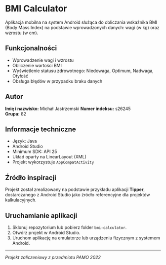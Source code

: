 # BMI Calculator

Aplikacja mobilna na system Android służąca do obliczania wskaźnika BMI (Body Mass Index) na podstawie wprowadzonych danych: wagi (w kg) oraz wzrostu (w cm).

## Funkcjonalności
- Wprowadzenie wagi i wzrostu
- Obliczenie wartości BMI
- Wyświetlenie statusu zdrowotnego: Niedowaga, Optimum, Nadwaga, Otyłość
- Obsługa błędów w przypadku braku danych

## Autor
**Imię i nazwisko:** Michał Jastrzemski 
**Numer indeksu:** s26245  
**Grupa:** 82 

## Informacje techniczne
- Język: Java
- Android Studio
- Minimum SDK: API 25
- Układ oparty na LinearLayout (XML)
- Projekt wykorzystuje `AppCompatActivity`

## Źródło inspiracji
Projekt został zrealizowany na podstawie przykładu aplikacji **Tipper**, dostarczanego z Android Studio jako źródło referencyjne dla projektów kalkulacyjnych.

## Uruchamianie aplikacji
1. Sklonuj repozytorium lub pobierz folder `bmi-calculator`.
2. Otwórz projekt w Android Studio.
3. Uruchom aplikację na emulatorze lub urządzeniu fizycznym z systemem Android.

---

_Projekt zaliczeniowy z przedmiotu PAMO 2022_
